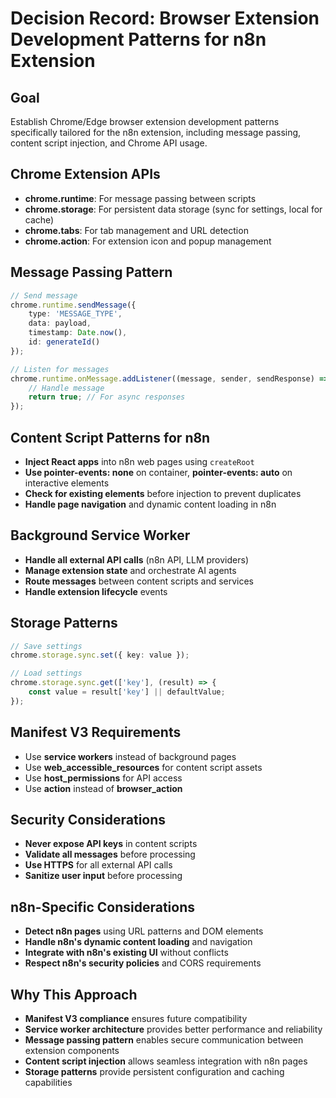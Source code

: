# Decision Record: Browser Extension Development Patterns for n8n Extension

## Goal
Establish Chrome/Edge browser extension development patterns specifically tailored for the n8n extension, including message passing, content script injection, and Chrome API usage.

## Chrome Extension APIs
- **chrome.runtime**: For message passing between scripts
- **chrome.storage**: For persistent data storage (sync for settings, local for cache)
- **chrome.tabs**: For tab management and URL detection
- **chrome.action**: For extension icon and popup management

## Message Passing Pattern
```typescript
// Send message
chrome.runtime.sendMessage({
    type: 'MESSAGE_TYPE',
    data: payload,
    timestamp: Date.now(),
    id: generateId()
});

// Listen for messages
chrome.runtime.onMessage.addListener((message, sender, sendResponse) => {
    // Handle message
    return true; // For async responses
});
```

## Content Script Patterns for n8n
- **Inject React apps** into n8n web pages using `createRoot`
- **Use pointer-events: none** on container, **pointer-events: auto** on interactive elements
- **Check for existing elements** before injection to prevent duplicates
- **Handle page navigation** and dynamic content loading in n8n

## Background Service Worker
- **Handle all external API calls** (n8n API, LLM providers)
- **Manage extension state** and orchestrate AI agents
- **Route messages** between content scripts and services
- **Handle extension lifecycle** events

## Storage Patterns
```typescript
// Save settings
chrome.storage.sync.set({ key: value });

// Load settings
chrome.storage.sync.get(['key'], (result) => {
    const value = result['key'] || defaultValue;
});
```

## Manifest V3 Requirements
- Use **service workers** instead of background pages
- Use **web_accessible_resources** for content script assets
- Use **host_permissions** for API access
- Use **action** instead of **browser_action**

## Security Considerations
- **Never expose API keys** in content scripts
- **Validate all messages** before processing
- **Use HTTPS** for all external API calls
- **Sanitize user input** before processing

## n8n-Specific Considerations
- **Detect n8n pages** using URL patterns and DOM elements
- **Handle n8n's dynamic content loading** and navigation
- **Integrate with n8n's existing UI** without conflicts
- **Respect n8n's security policies** and CORS requirements

## Why This Approach
- **Manifest V3 compliance** ensures future compatibility
- **Service worker architecture** provides better performance and reliability
- **Message passing pattern** enables secure communication between extension components
- **Content script injection** allows seamless integration with n8n pages
- **Storage patterns** provide persistent configuration and caching capabilities
